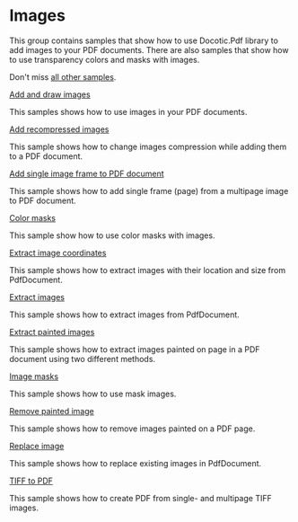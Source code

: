 # Images
This group contains samples that show how to use Docotic.Pdf library to add images to your PDF documents. There are also samples that show how to use transparency colors and masks with images.

Don't miss [all other samples](/Samples).

[Add and draw images](/Samples/Images/AddAndDrawImage)

This samples shows how to use images in your PDF documents.

[Add recompressed images](/Samples/Images/AddRecompressedImages)

This sample shows how to change images compression while adding them to a PDF document.

[Add single image frame to PDF document](/Samples/Images/AddSingleImageFrame)

This sample shows how to add single frame (page) from a multipage image to PDF document.

[Color masks](/Samples/Images/ColorMasks)

This sample show how to use color masks with images.

[Extract image coordinates](/Samples/Images/ExtractImageCoordinates)

This sample shows how to extract images with their location and size from PdfDocument.

[Extract images](/Samples/Images/ExtractImages)

This sample shows how to extract images from PdfDocument.

[Extract painted images](/Samples/Images/ExtractPaintedImages)

This sample shows how to extract images painted on page in a PDF document using two different methods.

[Image masks](/Samples/Images/ImageMasks)

This sample shows how to use mask images.

[Remove painted image](/Samples/Images/RemovePaintedImages)

This sample shows how to remove images painted on a PDF page.

[Replace image](/Samples/Images/ReplaceImage)

This sample shows how to replace existing images in PdfDocument.

[TIFF to PDF](/Samples/Images/TiffToPdf)

This sample shows how to create PDF from single- and multipage TIFF images.
